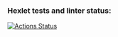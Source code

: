 ### Hexlet tests and linter status:
[![Actions Status](https://github.com/JuliaAlex17/qa-engineer-project-85/actions/workflows/hexlet-check.yml/badge.svg)](https://github.com/JuliaAlex17/qa-engineer-project-85/actions)